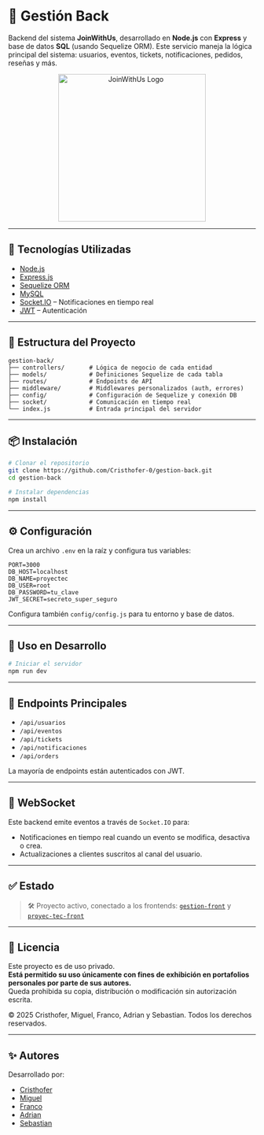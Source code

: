 # 🧠 Gestión Back

Backend del sistema **JoinWithUs**, desarrollado en **Node.js** con **Express** y base de datos **SQL** (usando Sequelize ORM). Este servicio maneja la lógica principal del sistema: usuarios, eventos, tickets, notificaciones, pedidos, reseñas y más.

<p align="center">
  <img src="https://i.imgur.com/Bf9Y16B.png" alt="JoinWithUs Logo" width="300"/>
</p>

---

## 🚀 Tecnologías Utilizadas

- [Node.js](https://nodejs.org/)
- [Express.js](https://expressjs.com/)
- [Sequelize ORM](https://sequelize.org/)
- [MySQL](https://www.mysql.com/)
- [Socket.IO](https://socket.io/) – Notificaciones en tiempo real
- [JWT](https://jwt.io/) – Autenticación

---

## 📁 Estructura del Proyecto

```
gestion-back/
├── controllers/       # Lógica de negocio de cada entidad
├── models/            # Definiciones Sequelize de cada tabla
├── routes/            # Endpoints de API
├── middleware/        # Middlewares personalizados (auth, errores)
├── config/            # Configuración de Sequelize y conexión DB
├── socket/            # Comunicación en tiempo real
└── index.js           # Entrada principal del servidor
```

---

## 📦 Instalación

```bash
# Clonar el repositorio
git clone https://github.com/Cristhofer-0/gestion-back.git
cd gestion-back

# Instalar dependencias
npm install
```

---

## ⚙️ Configuración

Crea un archivo `.env` en la raíz y configura tus variables:

```env
PORT=3000
DB_HOST=localhost
DB_NAME=proyectec
DB_USER=root
DB_PASSWORD=tu_clave
JWT_SECRET=secreto_super_seguro
```

Configura también `config/config.js` para tu entorno y base de datos.

---

## 🧪 Uso en Desarrollo

```bash
# Iniciar el servidor
npm run dev
```

---

## 🔌 Endpoints Principales

- `/api/usuarios`
- `/api/eventos`
- `/api/tickets`
- `/api/notificaciones`
- `/api/orders`

La mayoría de endpoints están autenticados con JWT.

---

## 🔔 WebSocket

Este backend emite eventos a través de `Socket.IO` para:
- Notificaciones en tiempo real cuando un evento se modifica, desactiva o crea.
- Actualizaciones a clientes suscritos al canal del usuario.

---

## ✅ Estado

> 🛠️ Proyecto activo, conectado a los frontends: [`gestion-front`](https://github.com/Cristhofer-0/gestion-front) y [`proyec-tec-front`](https://github.com/Cristhofer-0/proyec-tec-front)

---

## 📄 Licencia

Este proyecto es de uso privado.  
**Está permitido su uso únicamente con fines de exhibición en portafolios personales por parte de sus autores.**  
Queda prohibida su copia, distribución o modificación sin autorización escrita.

© 2025 Cristhofer, Miguel, Franco, Adrian y Sebastian. Todos los derechos reservados.

---

## ✨ Autores

Desarrollado por:  
- [Cristhofer](https://github.com/Cristhofer-0)  
- [Miguel](https://github.com/sevenjpg8)  
- [Franco](https://github.com/LuisFr3)  
- [Adrian](https://github.com/SkipCodeBytes)  
- [Sebastian](https://github.com/sebaslade)
